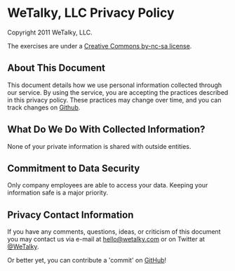 # WeTalky, LLC Privacy Policy

Copyright 2011 WeTalky, LLC.

The exercises are under a [Creative Commons by-nc-sa license](http://en.wikipedia.org/wiki/Creative_Commons_licenses).

## About This Document
This document details how we use personal information collected through our service. By using the service, you are accepting the practices described in this privacy policy. These practices may change over time, and you can track changes on [Github](http://github.com/wetalky/privacy-policy).

## What Do We Do With Collected Information?
None of your private information is shared with outside entities.

## Commitment to Data Security
Only company employees are able to access your data. Keeping your information safe is a major priority.

## Privacy Contact Information
If you have any comments, questions, ideas, or criticism of this document you may contact us via e-mail at [hello@wetalky.com](mailto:hello@wetalky.com) or on Twitter at [@WeTalky](http://twitter.com/wetalky).

Or better yet, you can contribute a 'commit' on [GitHub](http://github.com/wetalky/privacy-policy)!
